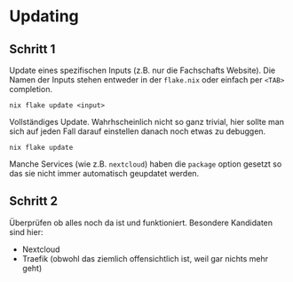 # Updating

## Schritt 1

Update eines spezifischen Inputs (z.B. nur die Fachschafts Website). Die Namen der Inputs stehen entweder in der `flake.nix` oder einfach per `<TAB>` completion.

```
nix flake update <input>
```

Vollständiges Update. Wahrhscheinlich nicht so ganz trivial, hier sollte man sich auf jeden Fall darauf einstellen danach noch etwas zu debuggen.

```
nix flake update
```

Manche Services (wie z.B. `nextcloud`) haben die `package` option gesetzt so das sie nicht immer automatisch
geupdatet werden.

## Schritt 2

Überprüfen ob alles noch da ist und funktioniert. Besondere Kandidaten sind hier:

- Nextcloud
- Traefik (obwohl das ziemlich offensichtlich ist, weil gar nichts mehr geht)
